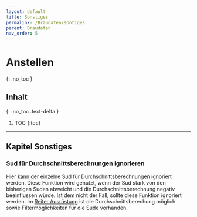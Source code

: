 ```yaml
---
layout: default
title: Sonstiges
permalink: /Braudaten/sontiges
parent: Braudaten
nav_order: 5
---
```


# Anstellen
{: .no_toc }

## Inhalt
{: .no_toc .text-delta }

1. TOC
{:toc}

---

## Kapitel Sonstiges

### Sud für Durchschnittsberechnungen ignorieren
Hier kann der einzelne Sud für Durchschnittsberechnungen ignoriert werden.
Diese Funktion wird genutzt, wenn der Sud stark von den bisherigen Suden abweicht und die Durchschnittsberechnung negativ beeinflussen würde. Ist dem nicht der Fall, sollte diese Funktion ignoriert werden.
Im [Reiter Ausrüstung](/kbh-glossar/Ausrüstung/) ist die Durchschnittsberechung möglich sowie Filtermöglichkeiten für die Sude vorhanden.